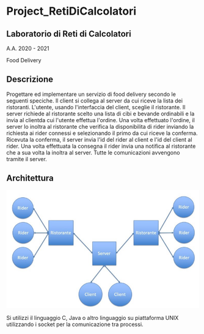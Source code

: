 # Project_RetiDiCalcolatori

## Laboratorio di Reti di Calcolatori

A.A. 2020 - 2021

Food Delivery

## Descrizione

Progettare ed implementare un servizio di food delivery secondo le seguenti speciche. Il client si collega al server da cui riceve la lista dei ristoranti.
L'utente, usando l'interfaccia del client, sceglie il ristorante. Il server richiede al ristorante scelto una lista di cibi e bevande ordinabili e la invia al clientda cui l'utente effettua l'ordine. 
Una volta effettuato l'ordine, il server lo inoltra al ristorante che verifica la disponibilita di rider inviando la richiesta
ai rider connessi e selezionando il primo da cui riceve la conferma. Ricevuta la conferma, il server invia l'id del rider al client e l'id del client al rider.
Una volta effettuata la consegna il rider invia una notifica al ristorante che
a sua volta la inoltra al server. Tutte le comunicazioni avvengono tramite il server.

## Architettura 
<img src="https://github.com/GiosueOrefice/Project_RetiDiCalcolatori/blob/main/Architettura.jpg?raw=true">

Si utilizzi il linguaggio C, Java o altro linguaggio su piattaforma UNIX utilizzando i socket per la comunicazione tra processi.
